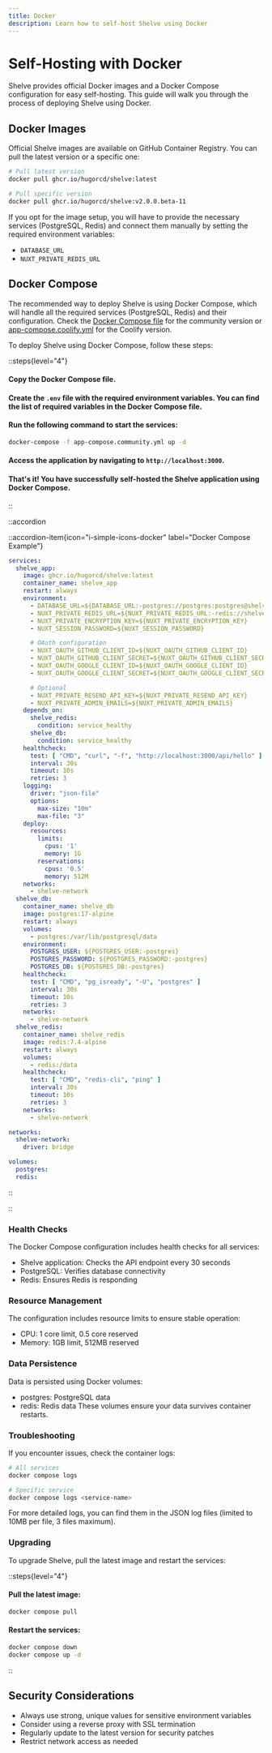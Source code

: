 ```yaml
---
title: Docker
description: Learn how to self-host Shelve using Docker
---
```


# Self-Hosting with Docker

Shelve provides official Docker images and a Docker Compose configuration for easy self-hosting. This guide will walk you through the process of deploying Shelve using Docker.

## Docker Images

Official Shelve images are available on GitHub Container Registry. You can pull the latest version or a specific one:

```bash [terminal]
# Pull latest version
docker pull ghcr.io/hugorcd/shelve:latest

# Pull specific version
docker pull ghcr.io/hugorcd/shelve:v2.0.0.beta-11
```

If you opt for the image setup, you will have to provide the necessary services (PostgreSQL, Redis) and connect them manually by setting the required environment variables:
- `DATABASE_URL`
- `NUXT_PRIVATE_REDIS_URL`

## Docker Compose

The recommended way to deploy Shelve is using Docker Compose, which will handle all the required services (PostgreSQL, Redis) and their configuration.
Check the [Docker Compose file](https://github.com/HugoRCD/shelve/blob/main/docker/app-compose.community.yml) for the community version or [app-compose.coolify.yml](https://github.com/HugoRCD/shelve/blob/main/docker/app-compose.coolify.yml) for the Coolify version.

To deploy Shelve using Docker Compose, follow these steps:

::steps{level="4"}

#### Copy the Docker Compose file.
#### Create the `.env` file with the required environment variables. You can find the list of required variables in the Docker Compose file.
#### Run the following command to start the services:

```bash [terminal]
docker-compose -f app-compose.community.yml up -d
```

#### Access the application by navigating to `http://localhost:3000`.
#### That's it! You have successfully self-hosted the Shelve application using Docker Compose.

::

::accordion

::accordion-item{icon="i-simple-icons-docker" label="Docker Compose Example"}


```yaml [docker-compose.yml]
services:
  shelve_app:
    image: ghcr.io/hugorcd/shelve:latest
    container_name: shelve_app
    restart: always
    environment:
      - DATABASE_URL=${DATABASE_URL:-postgres://postgres:postgres@shelve_db:5432/postgres}
      - NUXT_PRIVATE_REDIS_URL=${NUXT_PRIVATE_REDIS_URL:-redis://shelve_redis:6379}
      - NUXT_PRIVATE_ENCRYPTION_KEY=${NUXT_PRIVATE_ENCRYPTION_KEY}
      - NUXT_SESSION_PASSWORD=${NUXT_SESSION_PASSWORD}

      # OAuth configuration
      - NUXT_OAUTH_GITHUB_CLIENT_ID=${NUXT_OAUTH_GITHUB_CLIENT_ID}
      - NUXT_OAUTH_GITHUB_CLIENT_SECRET=${NUXT_OAUTH_GITHUB_CLIENT_SECRET}
      - NUXT_OAUTH_GOOGLE_CLIENT_ID=${NUXT_OAUTH_GOOGLE_CLIENT_ID}
      - NUXT_OAUTH_GOOGLE_CLIENT_SECRET=${NUXT_OAUTH_GOOGLE_CLIENT_SECRET}

      # Optional
      - NUXT_PRIVATE_RESEND_API_KEY=${NUXT_PRIVATE_RESEND_API_KEY}
      - NUXT_PRIVATE_ADMIN_EMAILS=${NUXT_PRIVATE_ADMIN_EMAILS}
    depends_on:
      shelve_redis:
        condition: service_healthy
      shelve_db:
        condition: service_healthy
    healthcheck:
      test: [ "CMD", "curl", "-f", "http://localhost:3000/api/hello" ]
      interval: 30s
      timeout: 10s
      retries: 3
    logging:
      driver: "json-file"
      options:
        max-size: "10m"
        max-file: "3"
    deploy:
      resources:
        limits:
          cpus: '1'
          memory: 1G
        reservations:
          cpus: '0.5'
          memory: 512M
    networks:
      - shelve-network
  shelve_db:
    container_name: shelve_db
    image: postgres:17-alpine
    restart: always
    volumes:
      - postgres:/var/lib/postgresql/data
    environment:
      POSTGRES_USER: ${POSTGRES_USER:-postgres}
      POSTGRES_PASSWORD: ${POSTGRES_PASSWORD:-postgres}
      POSTGRES_DB: ${POSTGRES_DB:-postgres}
    healthcheck:
      test: [ "CMD", "pg_isready", "-U", "postgres" ]
      interval: 30s
      timeout: 10s
      retries: 3
    networks:
      - shelve-network
  shelve_redis:
    container_name: shelve_redis
    image: redis:7.4-alpine
    restart: always
    volumes:
      - redis:/data
    healthcheck:
      test: [ "CMD", "redis-cli", "ping" ]
      interval: 30s
      timeout: 10s
      retries: 3
    networks:
      - shelve-network

networks:
  shelve-network:
    driver: bridge

volumes:
  postgres:
  redis:
```

::

::

### Health Checks

The Docker Compose configuration includes health checks for all services:
- Shelve application: Checks the API endpoint every 30 seconds
- PostgreSQL: Verifies database connectivity
- Redis: Ensures Redis is responding

### Resource Management

The configuration includes resource limits to ensure stable operation:
- CPU: 1 core limit, 0.5 core reserved
- Memory: 1GB limit, 512MB reserved

### Data Persistence

Data is persisted using Docker volumes:
- postgres: PostgreSQL data
- redis: Redis data
These volumes ensure your data survives container restarts.

### Troubleshooting

If you encounter issues, check the container logs:
```bash [terminal]
# All services
docker compose logs

# Specific service
docker compose logs <service-name>
```

For more detailed logs, you can find them in the JSON log files (limited to 10MB per file, 3 files maximum).


### Upgrading
To upgrade Shelve, pull the latest image and restart the services:

::steps{level="4"}

#### Pull the latest image:
```bash [terminal]
docker compose pull
```

#### Restart the services:
```bash [terminal]
docker compose down
docker compose up -d
```

::

## Security Considerations
- Always use strong, unique values for sensitive environment variables
- Consider using a reverse proxy with SSL termination
- Regularly update to the latest version for security patches
- Restrict network access as needed
